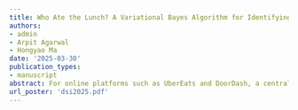 ```yaml
---
title: Who Ate the Lunch? A Variational Bayes Algorithm for Identifying Refund Hunters
authors:
- admin
- Arpit Agarwal
- Hongyao Ma
date: '2025-03-30'
publication_types:
- manuscript
abstract: For online platforms such as UberEats and DoorDash, a central challenge in customer service is the lack of ground truth — when a customer reports that an order was never received, it is difficult for support agents to determine if the driver kept the food, a passer-by took the delivery, or the customer is falsely claiming a missing order. This fundamental uncertainty often results in platforms shouldering refunds and appeasement costs without holding either side of the market accountable. In this work, we propose a variational Bayesian (VB) algorithm for identifying strategic customers and drivers, considering both their frequency of platform use and the trustworthiness of the participants they had interacted with. When there is a large number of customers each with at least a few orders, we prove that the VB scores (i) recover the correct types on the driver side, and (ii) achieve the highest statistical power on the customer side (i.e., maximizing the true positive rate at any given false positive rate). Extensive experiments on both synthetic data and data from our industry collaborator — a major Southeast Asian platform — demonstrate that the proposed algorithm provides substantial and robust accuracy improvements over a number of benchmarks.
url_poster: 'dsi2025.pdf'
---
```

